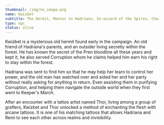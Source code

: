 ```yaml
---
thumbnail: /img/no_image.png
name: Kwizbet
subtitle: The Hermit, Mentor to Hadriana, Ex-wizard of the Spires, Cheater of Death
type: npc
status: alive
---
```

Kwizbet is a mysterious old hermit found early in the campaign. An old friend of Hadriana's parents, and an outsider living secretly within the forest. He has known the secret of the Pren bloodline all these years and kept it, he also served Corruption whom he claims helped him earn his right to stay within the forest.

Hadriana was sent to find him so that he may help her learn to control her power, and the old man has watched over and aided her and her party without really asking for anything in return. Even assisting them in purifying Corruption, and helping them navigate the outside world when they first went to Keeper's March.

After an encounter with a tattoo artist named Thor, living among a group of grafters, Kwizbet and Thor unlocked a method of enchanting the flesh with arcane tattoos. It is one of his matching tattoos that allows Hadriana and Remi to see each other across realms and invisibility.